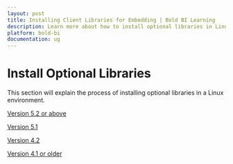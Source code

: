 ```yaml
---
layout: post
title: Installing Client Libraries for Embedding | Bold BI Learning
description: Learn more about how to install optional libraries in Linux to connect with respective SQL database variants of Bold BI.
platform: bold-bi
documentation: ug
---
```


# Install Optional Libraries

This section will explain the process of installing optional libraries in a Linux environment.

[Version 5.2 or above ](/deploying-bold-bi/deploying-on-linux/install-optional-libraries/v5.2-or-above/)

[Version 5.1](/deploying-bold-bi/deploying-on-linux/install-optional-libraries/v5.1/)

[Version 4.2](/deploying-bold-bi/deploying-on-linux/install-optional-libraries/v4.2/)

[Version 4.1 or older](/deploying-bold-bi/deploying-on-linux/install-optional-libraries/v4.1-or-older/)